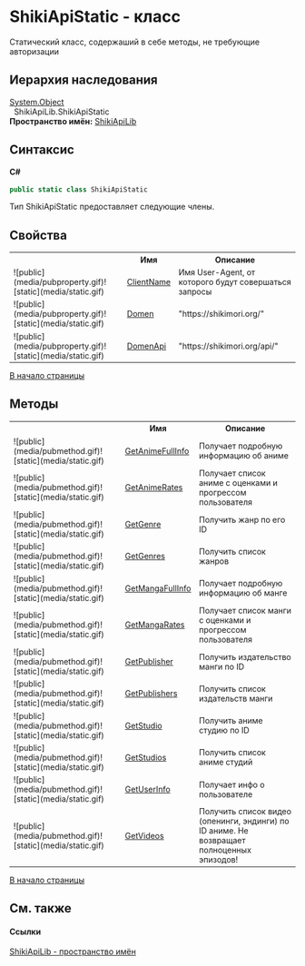 # ShikiApiStatic - класс


Статический класс, содержаший в себе методы, не требующие авторизации


## Иерархия наследования
<a target="_blank" href="http://msdn2.microsoft.com/ru-ru/library/e5kfa45b" target="_top">System.Object</a>
<br />&nbsp;&nbsp;ShikiApiLib.ShikiApiStatic<br />
**Пространство имён:**&nbsp;<a target="_blank" href="N_ShikiApiLib.md">ShikiApiLib</a>

## Синтаксис

**C#**<br />
``` C#
public static class ShikiApiStatic
```

Тип ShikiApiStatic предоставляет следующие члены.


## Свойства
<table>
	<tr>
		<th/>
		<th>Имя</th>
		<th>Описание</th>
	</tr>
	<tr>
		<td>![public](media/pubproperty.gif)![static](media/static.gif)</td>
		<td>
			<a target="_blank" href="P_ShikiApiLib_ShikiApiStatic_ClientName.md">ClientName</a>
		</td>
		<td>Имя User-Agent, от которого будут совершаться запросы</td>
	</tr>
	<tr>
		<td>![public](media/pubproperty.gif)![static](media/static.gif)</td>
		<td>
			<a target="_blank" href="P_ShikiApiLib_ShikiApiStatic_Domen.md">Domen</a>
		</td>
		<td>"https://shikimori.org/"</td>
	</tr>
	<tr>
		<td>![public](media/pubproperty.gif)![static](media/static.gif)</td>
		<td>
			<a target="_blank" href="P_ShikiApiLib_ShikiApiStatic_DomenApi.md">DomenApi</a>
		</td>
		<td>"https://shikimori.org/api/"</td>
	</tr>
</table>
<a href="#shikiapistatic---класс">В начало страницы</a>

## Методы
<table>
	<tr>
		<th/>
		<th>Имя</th>
		<th>Описание</th>
	</tr>
	<tr>
		<td>![public](media/pubmethod.gif)![static](media/static.gif)</td>
		<td>
			<a target="_blank" href="M_ShikiApiLib_ShikiApiStatic_GetAnimeFullInfo.md">GetAnimeFullInfo</a>
		</td>
		<td>Получает подробную информацию об аниме</td>
	</tr>
	<tr>
		<td>![public](media/pubmethod.gif)![static](media/static.gif)</td>
		<td>
			<a target="_blank" href="M_ShikiApiLib_ShikiApiStatic_GetAnimeRates.md">GetAnimeRates</a>
		</td>
		<td>Получает список аниме с оценками и прогрессом пользователя</td>
	</tr>
	<tr>
		<td>![public](media/pubmethod.gif)![static](media/static.gif)</td>
		<td>
			<a target="_blank" href="M_ShikiApiLib_ShikiApiStatic_GetGenre.md">GetGenre</a>
		</td>
		<td>Получить жанр по его ID</td>
	</tr>
	<tr>
		<td>![public](media/pubmethod.gif)![static](media/static.gif)</td>
		<td>
			<a target="_blank" href="M_ShikiApiLib_ShikiApiStatic_GetGenres.md">GetGenres</a>
		</td>
		<td>Получить список жанров</td>
	</tr>
	<tr>
		<td>![public](media/pubmethod.gif)![static](media/static.gif)</td>
		<td>
			<a target="_blank" href="M_ShikiApiLib_ShikiApiStatic_GetMangaFullInfo.md">GetMangaFullInfo</a>
		</td>
		<td>Получает подробную информацию об манге</td>
	</tr>
	<tr>
		<td>![public](media/pubmethod.gif)![static](media/static.gif)</td>
		<td>
			<a target="_blank" href="M_ShikiApiLib_ShikiApiStatic_GetMangaRates.md">GetMangaRates</a>
		</td>
		<td>Получает список манги с оценками и прогрессом пользователя</td>
	</tr>
	<tr>
		<td>![public](media/pubmethod.gif)![static](media/static.gif)</td>
		<td>
			<a target="_blank" href="M_ShikiApiLib_ShikiApiStatic_GetPublisher.md">GetPublisher</a>
		</td>
		<td>Получить издательство манги по ID</td>
	</tr>
	<tr>
		<td>![public](media/pubmethod.gif)![static](media/static.gif)</td>
		<td>
			<a target="_blank" href="M_ShikiApiLib_ShikiApiStatic_GetPublishers.md">GetPublishers</a>
		</td>
		<td>Получить список издательств манги</td>
	</tr>
	<tr>
		<td>![public](media/pubmethod.gif)![static](media/static.gif)</td>
		<td>
			<a target="_blank" href="M_ShikiApiLib_ShikiApiStatic_GetStudio.md">GetStudio</a>
		</td>
		<td>Получить аниме студию по ID</td>
	</tr>
	<tr>
		<td>![public](media/pubmethod.gif)![static](media/static.gif)</td>
		<td>
			<a target="_blank" href="M_ShikiApiLib_ShikiApiStatic_GetStudios.md">GetStudios</a>
		</td>
		<td>Получить список аниме студий</td>
	</tr>
	<tr>
		<td>![public](media/pubmethod.gif)![static](media/static.gif)</td>
		<td>
			<a target="_blank" href="M_ShikiApiLib_ShikiApiStatic_GetUserInfo.md">GetUserInfo</a>
		</td>
		<td>Получает инфо о пользователе</td>
	</tr>
	<tr>
		<td>![public](media/pubmethod.gif)![static](media/static.gif)</td>
		<td>
			<a target="_blank" href="M_ShikiApiLib_ShikiApiStatic_GetVideos.md">GetVideos</a>
		</td>
		<td>Получить список видео (опенинги, эндинги) по ID аниме. Не возвращает полноценных эпизодов!</td>
	</tr>
</table>
<a href="#shikiapistatic---класс">В начало страницы</a>

## См. также


#### Ссылки
<a target="_blank" href="N_ShikiApiLib.md">ShikiApiLib - пространство имён</a>
<br />